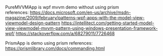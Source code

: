 PureMVVMApp is wpf mvvm demo without using prism  
references:
https://docs.microsoft.com/en-us/archive/msdn-magazine/2009/february/patterns-wpf-apps-with-the-model-view-viewmodel-design-pattern
https://intellitect.com/getting-started-model-view-viewmodel-mvvm-pattern-using-windows-presentation-framework-wpf/
https://stackoverflow.com/a/68279011/7726468


PrismApp is demo using prism
references:
https://prismlibrary.com/docs/commanding.html


